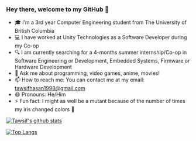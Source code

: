 ### Hey there, welcome to my GitHub 👋

- :mortar_board: I’m a 3rd year Computer Engineering student from The University of British Columbia
- :computer: I have worked at Unity Technologies as a Software Developer during my Co-op
- :mag: I am currently searching for a 4-months summer internship/Co-op in Software Engineering or Development, Embedded Systems, Firmware or Hardware Development
- 💬 Ask me about programming, video games, anime, movies!
- 📫 How to reach me: You can contact me at my email: tawsifhasan1998@gmail.com
- 😄 Pronouns: He/Him
- ⚡ Fun fact: I might as well be a mutant because of the number of times my iris changed colors :eyes:



<!--
**T4w51f/T4w51f** is a ✨ _special_ ✨ repository because its `README.md` (this file) appears on your GitHub profile.

Here are some ideas to get you started:

- 🔭 I’m currently working on ...
- 🌱 I’m currently learning ...
- 👯 I’m looking to collaborate on ...
- 🤔 I’m looking for help with ...
- 💬 Ask me about ...
- 📫 How to reach me: ...
- 😄 Pronouns: ...
- ⚡ Fun fact: ...
-->

[![Tawsif's github stats](https://github-readme-stats.vercel.app/api?username=T4w51f&count_private=true&show_icons=true&theme=darcula)](https://github.com/anuraghazra/github-readme-stats)


[![Top Langs](https://github-readme-stats.vercel.app/api/top-langs/?username=T4w51f&langs_count=10&layout=compact&theme=darcula)](https://github.com/anuraghazra/github-readme-stats)
